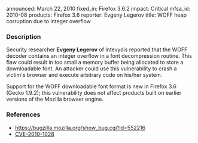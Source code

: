 announced: March 22, 2010
fixed_in: Firefox 3.6.2
impact: Critical
mfsa_id: 2010-08
products: Firefox 3.6
reporter: Evgeny Legerov
title: WOFF heap corruption due to integer overflow

<h3>Description</h3>

<p>Security researcher <strong>Evgeny Legerov</strong> of Intevydis
reported that the WOFF decoder contains an integer overflow in a
font decompression routine.  This flaw could result in too small a
memory buffer being allocated to store a downloadable font.  An
attacker could use this vulnerability to crash a victim's browser
and execute arbitrary code on his/her system.</p>

<p class="note">Support for the WOFF downloadable font format
is new in Firefox 3.6 (Gecko 1.9.2); this vulnerability does not affect
products built on earlier versions of the Mozilla browser engine.</p>

<h3>References</h3>

<ul>
  <li><a href="https://bugzilla.mozilla.org/show_bug.cgi?id=552216">https://bugzilla.mozilla.org/show_bug.cgi?id=552216</a></li>
  <li><a class="ex-ref" href="http://web.nvd.nist.gov/view/vuln/detail?vulnId=CVE-2010-1028">CVE-2010-1028</a></li>
</ul>


